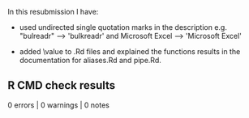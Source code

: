 In this resubmission I have:

- used undirected single quotation marks in the description e.g. "bulreadr" --> 'bulkreadr' and Microsoft Excel --> 'Microsoft Excel'

- added \value to .Rd files and explained the functions results in the documentation for aliases.Rd and pipe.Rd.

## R CMD check results

0 errors | 0 warnings | 0 notes
